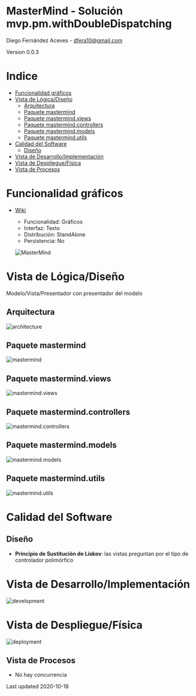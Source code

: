 # MasterMind - Solución mvp.pm.withDoubleDispatching

Diego Fernández Aceves - dfera10@gmail.com

Version 0.0.3

# Indice
 - [Funcionalidad gráficos](#Funcionalidad-gráficos)
 - [Vista de Lógica/Diseño](#Vista-de-LógicaDiseño)
    * [Arquitectura](#Arquitectura)
    * [Paquete mastermind](#Paquete-mastermind)
    * [Paquete mastermind.views](#Paquete-mastermind.views)
    * [Paquete mastermind.controllers](#Paquete-mastermind.controllers)
    * [Paquete mastermind.models](#Paquete-mastermind.models)
    * [Paquete mastermind.utils](#Paquete-mastermind.utils)
 - [Calidad del Software](#Calidad-del-Software)
    * [Diseño](#Diseño)
 - [Vista de Desarrollo/Implementación](#Vista-de-DesarrolloImplementación)
 - [Vista de Despliegue/Física](#Vista-de-DespliegueFísica)
 - [Vista de Procesos](#Vista-de-Procesos)

# Funcionalidad gráficos
 - [Wiki](https://en.wikipedia.org/wiki/Mastermind_(board_game))
    - Funcionalidad: Gráficos
    - Interfaz: Texto
    - Distribución: StandAlone
    - Persistencia: No
 
    ![MasterMind](https://github.com/TheMercuryBeat/MasterMind/blob/mvp.pm.withDoubleDispatching/docs/images/300px-mastermind.jpg?raw=true)
 
# Vista de Lógica/Diseño
Modelo/Vista/Presentador con presentador del modelo

## Arquitectura
![architecture](https://github.com/TheMercuryBeat/MasterMind/blob/mvp.pm.withDoubleDispatching/docs/images/MasterMindArquitecture.png?raw=true)

## Paquete mastermind
![mastermind](https://github.com/TheMercuryBeat/MasterMind/blob/mvp.pm.withDoubleDispatching/docs/images/PackageMasterMind.png?raw=true)

## Paquete mastermind.views
![mastermind.views](https://github.com/TheMercuryBeat/MasterMind/blob/mvp.pm.withDoubleDispatching/docs/images/PackageMasterMindViews.png?raw=true)

## Paquete mastermind.controllers
![mastermind.controllers](https://github.com/TheMercuryBeat/MasterMind/blob/mvp.pm.withDoubleDispatching/docs/images/PackageMasterMindControllers.png?raw=true)

## Paquete mastermind.models
![mastermind.models](https://github.com/TheMercuryBeat/MasterMind/blob/mvp.pm.withDoubleDispatching/docs/images/PackageMasterMindModels.png?raw=true)

## Paquete mastermind.utils
![mastermind.utils](https://github.com/TheMercuryBeat/MasterMind/blob/mvp.pm.withDoubleDispatching/docs/images/PackageMasterMindUtils.png?raw=true)

# Calidad del Software

## Diseño

- **Principio de Sustitución de Liskov**: las vistas preguntan por el tipo de controlador polimórfico
  
# Vista de Desarrollo/Implementación
![development](https://github.com/TheMercuryBeat/MasterMind/blob/mvp.pm.withDoubleDispatching/docs/images/MasterMindDevelopment.png?raw=true)

# Vista de Despliegue/Física
![deployment](https://github.com/TheMercuryBeat/MasterMind/blob/mvp.pm.withDoubleDispatching/docs/images/MasterMindDeployment.png?raw=true)

## Vista de Procesos

-   No hay concurrencia

Last updated 2020-10-18